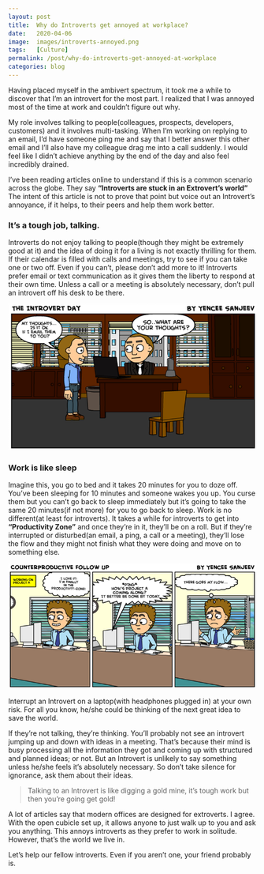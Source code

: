 ```yaml
---
layout: post
title:  Why do Introverts get annoyed at workplace?
date:   2020-04-06
image:  images/introverts-annoyed.png
tags:   [Culture]
permalink: /post/why-do-introverts-get-annoyed-at-workplace
categories: blog
---
```


Having placed myself in the ambivert spectrum, it took me a while to discover that I’m an introvert for the most part. I realized that I was annoyed most of the time at work and couldn’t figure out why.



My role involves talking to people(colleagues, prospects, developers, customers) and it involves multi-tasking. When I’m working on replying to an email, I’d have someone ping me and say that I better answer this other email and I’ll also have my colleague drag me into a call suddenly. I would feel like I didn’t achieve anything by the end of the day and also feel incredibly drained.



I’ve been reading articles online to understand if this is a common scenario across the globe. They say **“Introverts are stuck in an Extrovert’s world”** The intent of this article is not to prove that point but voice out an Introvert’s annoyance, if it helps, to their peers and help them work better.



### It’s a tough job, talking.

Introverts do not enjoy talking to people(though they might be extremely good at it) and the idea of doing it for a living is not exactly thrilling for them. If their calendar is filled with calls and meetings, try to see if you can take one or two off. Even if you can’t, please don’t add more to it! Introverts prefer email or text communication as it gives them the liberty to respond at their own time. Unless a call or a meeting is absolutely necessary, don’t pull an introvert off his desk to be there.

![](/images/introvertblog/1.webp)

### Work is like sleep

Imagine this, you go to bed and it takes 20 minutes for you to doze off. You’ve been sleeping for 10 minutes and someone wakes you up. You curse them but you can’t go back to sleep immediately but it’s going to take the same 20 minutes(if not more) for you to go back to sleep. Work is no different(at least for introverts). It takes a while for introverts to get into **“Productivity Zone”** and once they’re in it, they’ll be on a roll. But if they’re interrupted or disturbed(an email, a ping, a call or a meeting), they’ll lose the flow and they might not finish what they were doing and move on to something else.

![](/images/introvertblog/2.webp)

Interrupt an Introvert on a laptop(with headphones plugged in) at your own risk. For all you know, he/she could be thinking of the next great idea to save the world.



If they’re not talking, they’re thinking. You’ll probably not see an introvert jumping up and down with ideas in a meeting. That’s because their mind is busy processing all the information they got and coming up with structured and planned ideas; or not. But an Introvert is unlikely to say something unless he/she feels it’s absolutely necessary. So don’t take silence for ignorance, ask them about their ideas.

> Talking to an Introvert is like digging a gold mine, it’s tough work but then you’re going get gold!



A lot of articles say that modern offices are designed for extroverts. I agree. With the open cubicle set up, it allows anyone to just walk up to you and ask you anything. This annoys introverts as they prefer to work in solitude. However, that’s the world we live in.



Let’s help our fellow introverts. Even if you aren’t one, your friend probably is.
